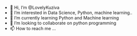 - 👋 Hi, I’m @LovelyKuziva
- 👀 I’m interested in Data Science, Python, machine learning..
- 🌱 I’m currently learning Python and Machine learning
- 💞️ I’m looking to collaborate on python programming
- 📫 How to reach me ...

<!---
LovelyKuziva/LovelyKuziva is a ✨ special ✨ repository because its `README.md` (this file) appears on your GitHub profile.
You can click the Preview link to take a look at your changes.
--->
